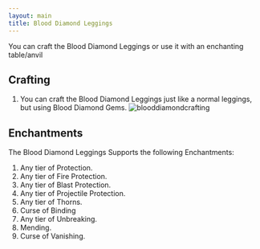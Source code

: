 ```yaml
---
layout: main
title: Blood Diamond Leggings
---
```


You can craft the Blood Diamond Leggings or use it with an enchanting table/anvil

## Crafting

1) You can craft the Blood Diamond Leggings just like a normal leggings, but using Blood Diamond Gems.
![blooddiamondcrafting](https://t.gyazo.com/teams/chew/efe664abe1372b66c059f08f594d7646.png)

## Enchantments

The Blood Diamond Leggings Supports the following Enchantments:

1) Any tier of Protection.
2) Any tier of Fire Protection.
3) Any tier of Blast Protection.
4) Any tier of Projectile Protection.
5) Any tier of Thorns.
6) Curse of Binding
7) Any tier of Unbreaking.
8) Mending.
9) Curse of Vanishing.
